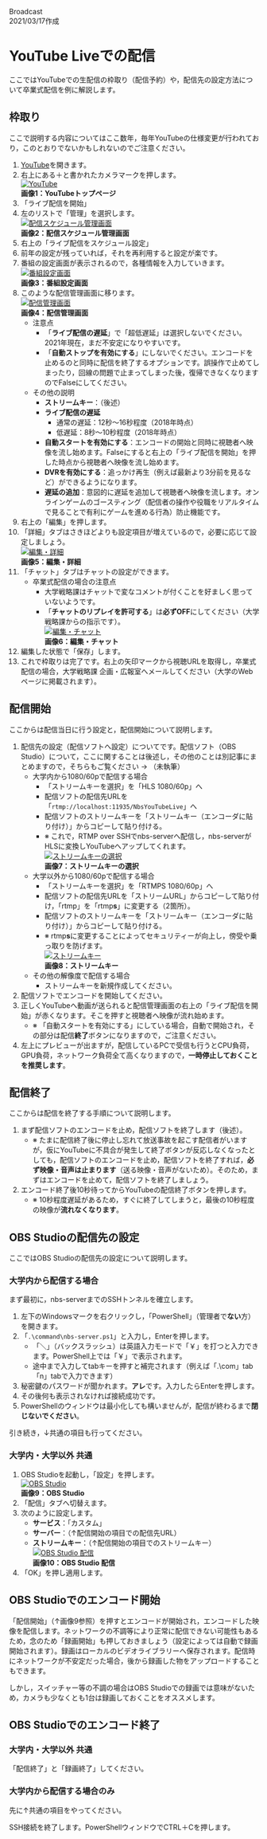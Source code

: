 Broadcast  
2021/03/17作成

# YouTube Liveでの配信

ここではYouTubeでの生配信の枠取り（配信予約）や，配信先の設定方法について卒業式配信を例に解説します。


## 枠取り

ここで説明する内容についてはここ数年，毎年YouTubeの仕様変更が行われており，このとおりでないかもしれないのでご注意ください。

1. [YouTube](https://www.youtube.com/)を開きます。
1. 右上にある＋と書かれたカメラマークを押します。  
[![](./image/YouTube01.webp "YouTube")](./image/YouTube01.webp)  
**画像1：YouTubeトップページ**
1. 「ライブ配信を開始」
1. 左のリストで「管理」を選択します。  
[![](./image/YouTube02.webp "配信スケジュール管理画面")](./image/YouTube02.webp)  
**画像2：配信スケジュール管理画面**
1. 右上の「ライブ配信をスケジュール設定」
1. 前年の設定が残っていれば，それを再利用すると設定が楽です。
1. 番組の設定画面が表示されるので，各種情報を入力していきます。  
[![](./image/YouTube03.webp "番組設定画面")](./image/YouTube03.webp)  
**画像3：番組設定画面**
1. このような配信管理画面に移ります。  
[![](./image/YouTube04.webp "配信管理画面")](./image/YouTube04.webp)  
**画像4：配信管理画面**
	- 注意点
		- 「**ライブ配信の遅延**」で「超低遅延」は選択しないでください。2021年現在，まだ不安定になりやすいです。
		- 「**自動ストップを有効にする**」にしないでください。エンコードを止めるのと同時に配信を終了するオプションです。誤操作で止めてしまったり，回線の問題で止まってしまった後，復帰できなくなりますのでFalseにしてください。
	- その他の説明
		- **ストリームキー**：（後述）
		- **ライブ配信の遅延**
			- 通常の遅延：12秒〜16秒程度（2018年時点）
			- 低遅延：8秒〜10秒程度（2018年時点）
		- **自動スタートを有効にする**：エンコードの開始と同時に視聴者へ映像を流し始めます。Falseにすると右上の「ライブ配信を開始」を押した時点から視聴者へ映像を流し始めます。
		- **DVRを有効にする**：追っかけ再生（例えば最新より3分前を見るなど）ができるようになります。
		- **遅延の追加**：意図的に遅延を追加して視聴者へ映像を流します。オンラインゲームのゴースティング（配信者の操作や役職をリアルタイムで見ることで有利にゲームを進める行為）防止機能です。
1. 右上の「編集」を押します。
1. 「詳細」タブはさきほどよりも設定項目が増えているので，必要に応じて設定しましょう。  
[![](./image/YouTube05.webp "編集・詳細")](./image/YouTube05.webp)  
**画像5：編集・詳細**
1. 「チャット」タブはチャットの設定ができます。
	- 卒業式配信の場合の注意点
		- 大学戦略課はチャットで変なコメントが付くことを好ましく思っていないようです。
		- 「**チャットのリプレイを許可する**」は**必ずOFF**にしてください（大学戦略課からの指示です）。  
		[![](./image/YouTube06.webp "編集・チャット")](./image/YouTube06.webp)  
		**画像6：編集・チャット**
1. 編集した状態で「保存」します。
1. これで枠取りは完了です。右上の矢印マークから視聴URLを取得し，卒業式配信の場合，大学戦略課 企画・広報室へメールしてください（大学のWebページに掲載されます）。


## 配信開始

ここからは配信当日に行う設定と，配信開始について説明します。

1. 配信先の設定（配信ソフトへ設定）についてです。配信ソフト（OBS Studio）について，ここに関することは後述し，その他のことは別記事にまとめますので，そちらもご覧ください → （未執筆）
	- 大学内から1080/60pで配信する場合
		- 「ストリームキーを選択」を「HLS 1080/60p」へ
		- 配信ソフトの配信先URLを「`rtmp://localhost:11935/NbsYouTubeLive`」へ
		- 配信ソフトのストリームキーを「ストリームキー（エンコーダに貼り付け）」からコピーして貼り付ける。
		- ※ これで，RTMP over SSHでnbs-serverへ配信し，nbs-serverがHLSに変換しYouTubeへアップしてくれます。  
		[![](./image/YouTube07.webp "ストリームキーの選択")](./image/YouTube07.webp)  
		**画像7：ストリームキーの選択**
	- 大学以外から1080/60pで配信する場合
		- 「ストリームキーを選択」を「RTMPS 1080/60p」へ
		- 配信ソフトの配信先URLを「ストリームURL」からコピーして貼り付け，「rtmp」を「rtmp**s**」に変更する（2箇所）。
		- 配信ソフトのストリームキーを「ストリームキー（エンコーダに貼り付け）」からコピーして貼り付ける。
		- ※ rtmp**s**に変更することによってセキュリティーが向上し，傍受や乗っ取りを防げます。  
		[![](./image/YouTube08.webp "ストリームキー")](./image/YouTube08.webp)  
		**画像8：ストリームキー**
	- その他の解像度で配信する場合
		- ストリームキーを新規作成してください。
1. 配信ソフトでエンコードを開始してください。
1. 正しくYouTubeへ動画が送られると配信管理画面の右上の「ライブ配信を開始」が赤くなります。そこを押すと視聴者へ映像が流れ始めます。
	- ※ 「自動スタートを有効にする」にしている場合，自動で開始され，その部分は配信**終了**ボタンになりますので，ご注意ください。
1. 左上にプレビューが出ますが，配信しているPCで受信も行うとCPU負荷，GPU負荷，ネットワーク負荷全て高くなりますので，**一時停止しておくことを推奨します**。


## 配信終了

ここからは配信を終了する手順について説明します。

1. まず配信ソフトのエンコードを止め，配信ソフトを終了します（後述）。
	- ※ たまに配信終了後に停止し忘れて放送事故を起こす配信者がいますが，仮にYouTubeに不具合が発生して終了ボタンが反応しなくなったとしても，配信ソフトのエンコードを止め，配信ソフトを終了すれば，**必ず映像・音声は止まります**（送る映像・音声がないため）。そのため，まずはエンコードを止めて，配信ソフトを終了しましょう。
1. エンコード終了後10秒待ってからYouTubeの配信終了ボタンを押します。
	- ※ 10秒程度遅延があるため，すぐに終了してしまうと，最後の10秒程度の映像が**流れなくなります**。


## OBS Studioの配信先の設定

ここではOBS Studioの配信先の設定について説明します。

### 大学内から配信する場合

まず最初に，nbs-serverまでのSSHトンネルを確立します。

1. 左下のWindowsマークを右クリックし，「PowerShell」（管理者で**ない**方）を開きます。
1. 「`.\command\nbs-server.ps1`」と入力し，Enterを押します。
	- 「＼」（バックスラッシュ）は英語入力モードで「￥」を打つと入力できます。PowerShell上では「￥」で表示されます。
	- 途中まで入力してtabキーを押すと補完されます（例えば「.\\com」tab「n」tabで入力できます）
1. 秘密鍵のパスワードが聞かれます。**アレ**です。入力したらEnterを押します。
1. その後何も表示されなければ接続成功です。
1. PowerShellのウィンドウは最小化しても構いませんが，配信が終わるまで**閉じないでください**。

引き続き，↓共通の項目も行ってください。


### 大学内・大学以外 共通

1. OBS Studioを起動し，「設定」を押します。  
[![](./image/YouTube09.webp "OBS Studio")](./image/YouTube09.webp)  
**画像9：OBS Studio**
1. 「配信」タブへ切替えます。
1. 次のように設定します。
	- **サービス**：「カスタム」
	- **サーバー**：（↑配信開始の項目での配信先URL）
	- **ストリームキー**：（↑配信開始の項目でのストリームキー）  
	[![](./image/YouTube10.webp "OBS Studio 配信")](./image/YouTube10.webp)  
	**画像10：OBS Studio 配信**
1. 「OK」を押し適用します。


## OBS Studioでのエンコード開始

「配信開始」（↑画像9参照）を押すとエンコードが開始され，エンコードした映像を配信します。ネットワークの不調等により正常に配信できない可能性もあるため，念のため「録画開始」も押しておきましょう（設定によっては自動で録画開始されます）。録画はローカルのビデオライブラリーへ保存されます。配信時にネットワークが不安定だった場合，後から録画した物をアップロードすることもできます。

しかし，スイッチャー等の不調の場合はOBS Studioでの録画では意味がないため，カメラも少なくとも1台は録画しておくことをオススメします。


## OBS Studioでのエンコード終了

### 大学内・大学以外 共通

「配信終了」と「録画終了」してください。


### 大学内から配信する場合のみ

先に↑共通の項目をやってください。

SSH接続を終了します。PowerShellウィンドウでCTRL＋Cを押します。
